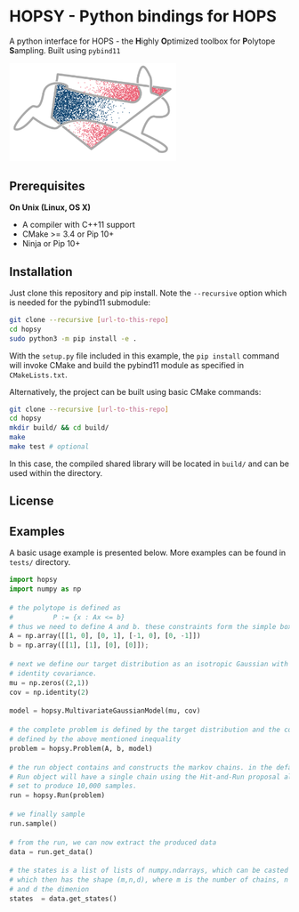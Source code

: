 # HOPSY - Python bindings for HOPS

A python interface for HOPS - the **H**ighly **O**ptimized toolbox for **P**olytope **S**ampling.
Built using `pybind11`

<img src="hops.png" alt="HOPS Logo" width="300"/>


## Prerequisites

**On Unix (Linux, OS X)**

* A compiler with C++11 support
* CMake >= 3.4 or Pip 10+
* Ninja or Pip 10+


## Installation

Just clone this repository and pip install. Note the `--recursive` option which is
needed for the pybind11 submodule:

```bash
git clone --recursive [url-to-this-repo]
cd hopsy
sudo python3 -m pip install -e .
```

With the `setup.py` file included in this example, the `pip install` command will
invoke CMake and build the pybind11 module as specified in `CMakeLists.txt`.

Alternatively, the project can be built using basic CMake commands:

```bash
git clone --recursive [url-to-this-repo]
cd hopsy
mkdir build/ && cd build/
make 
make test # optional
```

In this case, the compiled shared library will be located in `build/` and can be used within the directory. 

## License


## Examples

A basic usage example is presented below. More examples can be found in `tests/` directory.

```python
import hopsy
import numpy as np

# the polytope is defined as 
#          P := {x : Ax <= b}
# thus we need to define A and b. these constraints form the simple box [0,1]^2.
A = np.array([[1, 0], [0, 1], [-1, 0], [0, -1]])
b = np.array([[1], [1], [0], [0]]);

# next we define our target distribution as an isotropic Gaussian with mean 0 and 
# identity covariance.
mu = np.zeros((2,1))
cov = np.identity(2)

model = hopsy.MultivariateGaussianModel(mu, cov)

# the complete problem is defined by the target distribution and the constrained domain, 
# defined by the above mentioned inequality
problem = hopsy.Problem(A, b, model)

# the run object contains and constructs the markov chains. in the default case, the
# Run object will have a single chain using the Hit-and-Run proposal algorithm and is
# set to produce 10,000 samples.
run = hopsy.Run(problem)

# we finally sample
run.sample()

# from the run, we can now extract the produced data
data = run.get_data()

# the states is a list of lists of numpy.ndarrays, which can be casted to a numpy.ndarray
# which then has the shape (m,n,d), where m is the number of chains, n the number of samples
# and d the dimenion
states  = data.get_states()
```

[`cibuildwheel`]:          https://cibuildwheel.readthedocs.io
[FAQ]: http://pybind11.rtfd.io/en/latest/faq.html#working-with-ancient-visual-studio-2009-builds-on-windows
[vs2015_runtime]: https://www.microsoft.com/en-us/download/details.aspx?id=48145
